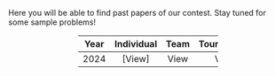 Here you will be able to find past papers of our contest. Stay tuned for some sample problems!

<div style="margin-left: auto;
            margin-right: auto;
            width:50%;">

| **Year** | **Individual** | **Team** | **Tournament** |
| :------: | :------------: | :------: | :------------: |
|   2024   |     [View]     |   View   |      View      |

</div>
